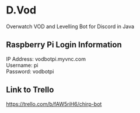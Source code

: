 # D.Vod
Overwatch VOD and Levelling Bot for Discord in Java

## Raspberry Pi Login Information
IP Address: vodbotpi.myvnc.com  
Username: pi  
Password: vodbotpi  

## Link to Trello
https://trello.com/b/fAW5riH6/chirp-bot
